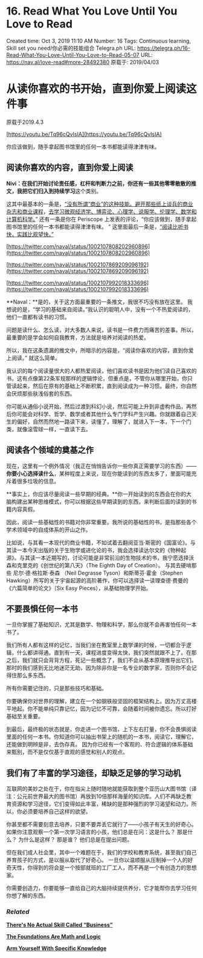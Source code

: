 # 16. Read What You Love Until You Love to Read

Created time: Oct 3, 2019 11:10 AM
Number: 16
Tags: Continuous learning, Skill set you need/你必需的技能组合
Telegra.ph URL: https://telegra.ph/16-Read-What-You-Love-Until-You-Love-to-Read-05-07
URL: https://nav.al/love-read#more-28492380
原载于: 2019/04/03

# **从读你喜欢的书开始，直到你爱上阅读这件事**

原载于2019.4.3

[https://youtu.be/Tq96cQvIsIA](https://youtu.be/Tq96cQvIsIA)

你应该做到，随手拿起图书馆里的任何一本书都能读得津津有味。

## **阅读你喜欢的内容，直到你爱上阅读**

**Nivi：**在我们开始讨论责任感，杠杆和判断力之前，你还有一些其他零零散散的推文，我把它们归入到**持续学习**这个类别。

这其中最基本的一条是，[“没有所谓“商业”的这种技能。避开那些纸上谈兵的商业杂志和商业课程](https://twitter.com/naval/status/1002107808202960896)，[去学习微观经济学、博弈论、心理学、说服学、伦理学、数学和计算机科学。](https://twitter.com/naval/status/1002107869209096192)” 还有一条是你在 Periscope 上发表的评论，“你应该做到，随手拿起图书馆里的任何一本书都能读得津津有味。 ” 这里面最后一条是，[“阅读比听书快，实践比观望快。”](https://twitter.com/naval/status/1002107992018333696)

[https://twitter.com/naval/status/1002107808202960896](https://twitter.com/naval/status/1002107808202960896)

[https://twitter.com/naval/status/1002107869209096192](https://twitter.com/naval/status/1002107869209096192)

[https://twitter.com/naval/status/1002107992018333696](https://twitter.com/naval/status/1002107992018333696)

**Naval：**是的，关于这方面最重要的一条推文，我很不巧没有放在这里。 我想说的是，“学习的基础来自阅读。”我认识的聪明人中，没有一个不热爱阅读的，他们一直都有读书的习惯。

问题是读什么、怎么读，对大多数人来说，读书是一件费力而痛苦的差事。所以，最重要的是学会如何自我教育，方法就是培养对阅读的热爱。

所以，我在这条遗漏的推文中，所暗示的内容是，“阅读你喜欢的内容，直到你爱上阅读。” 就这么简单。

我认识的每个阅读量很大的人都热爱阅读，他们喜欢读书是因为他们读自己喜欢的书。这有点像第22条军规那样的逻辑悖论，但重点是，不管你从哪里开始，你只管读起来，然后在原有的基础上不断积累，直到阅读成为一种习惯。最终，你自然会厌烦那些肤浅俗套的东西。

你可能从通俗小说开始，然后过渡到科幻小说，然后可能上升到非虚构作品，再然后你可能会对科学、哲学、数学或者其他什么专门学科产生兴趣。你就跟着自己天生的偏好，自然而然地一路读下来，读懂了，理解了，就进入下一本，下一个门类，就像滚雪球一样，一直读下去。

## **阅读各个领域的奠基之作**

现在，这里有一个例外情况（我正在悄悄告诉你一些你真正需要学习的东西）——**你要小心选择读什么**，某种程度上来说，现在你能读到的东西太多了，里面可能充斥着很多垃圾的信息。

**事实上，你应该尽量阅读一些早期的经典。**你一开始读到的东西会在你的大脑构建出某种思维模式，你可以根据这些早期读到的东西，来判断后面的读到的书籍内容真假。

因此，阅读一些基础性的书籍对你非常重要。我所说的基础性的书，是指那些各个学术领域中的自成体系的开山之作。

比如说，与其看一本现代的商业书籍，不如试着去翻阅亚当·斯密的《国富论》。与其读一本今天出版的关于生物学或进化论的书，我会选择读达尔文的《物种起源》。与其读一本近期写的，讨论可能是非常前沿的生物技术的书，我宁愿选择沃森和克里克的《创世纪的第八天》（The Eighth Day of Creation）。 与其去硬啃那些 尼尔·德·格拉斯·泰森 （Neil Degrasse Tyson）和斯蒂芬·霍金（Stephen Hawking）所写的关于宇宙起源的高阶著作，你可以选择读一读理查德·费曼的 《六篇简单的论文》（Six Easy Pieces），从基础物理学开始。

## **不要畏惧任何一本书**

一旦你掌握了基础知识，尤其是数学、物理和科学，那么你就不会再害怕任何一本书了。

我们所有人都有这样的记忆，当我们坐在教室里上数学课的时候，一切都合乎逻辑，什么都讲得通。直到有一天，课程进度变得太快，我们突然就跟不上了。在那之后，我们就只会背背方程，死记一些概念了，我们不会从基本原理推导出它们。那时的我们感到无比地迷茫无助，因为除非你是一名专业的数学家，否则你不会记得住那么多东西。

所有你需要记住的，只是那些技巧和基础。

你要确保你对世界的理解，建立在一个如钢铁般坚固的框架结构上。因为万丈高楼平地起。你不能单纯只靠记忆，因为记忆不可靠，会随着时间被你遗忘。所以打好基础至关重要。

到最后，最终极的状态就是，你走进一个图书馆，上下左右打量，你不会畏惧阅读里面的任何一本书。你知道你可以抽出书架上的随机的一本书，阅读它，理解它，还能做到明辨是非，去伪存真。 因为你已经有一个客观的、符合逻辑的体系基础来甄别，而不是仅仅基于直观的感觉和别人的观点。

## **我们有了丰富的学习途径，却缺乏足够的学习动机**

互联网的美妙之处在于，你在指尖上随时随地就能获取到整个亚历山大图书馆（译注：公元前世界最大的图书馆）再放到10倍那样海量的知识库。人们不再缺乏教育资源和学习途径，它们变得如此丰富，稀缺的是那种强烈的学习渴望和动力。所以，你必须要培养自己这样的欲望。

你甚至都不需要刻意去培养，只要不要弄丢它就行了——小孩子有天生的好奇心。 如果你注意观察一个第一次学习语言的小孩，他们总是在问：这是什么？ 那是什么？ 为什么是这样？ 那是谁？ 他们总是在提出问题。

但在我们成人社会里，其中一个难题在于，我们的学校和教育系统，甚至我们自己养育孩子的方式，是以服从取代了好奇心。 一旦你以温顺服从压制掉一个人的好奇天性，你得到的将会是一个按部就班的工厂工人，而不再是一个有创造力的思想家。

你需要创造力，你要能够一直给自己的大脑持续提供养分，它才能帮你去学习任何你想了解的东西。

### ***Related***

**[There's No Actual Skill Called “Business”](https://nav.al/skill-business)**

**[The Foundations Are Math and Logic](https://nav.al/math-logic)**

**[Arm Yourself With Specific Knowledge](https://nav.al/specific-knowledge)**
